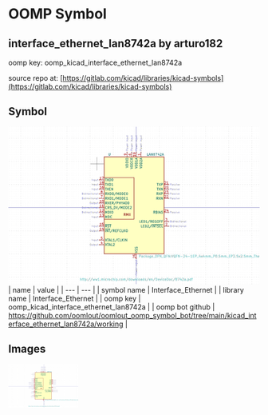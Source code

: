 # OOMP Symbol  
## interface_ethernet_lan8742a  by arturo182  
  
oomp key: oomp_kicad_interface_ethernet_lan8742a  
  
source repo at: [https://gitlab.com/kicad/libraries/kicad-symbols](https://gitlab.com/kicad/libraries/kicad-symbols)  
## Symbol  
  
[![working.png](working_600.png)](working.png)  
| name | value | 
| --- | --- | 
| symbol name | Interface_Ethernet | 
| library name | Interface_Ethernet | 
| oomp key | oomp_kicad_interface_ethernet_lan8742a | 
| oomp bot github | https://github.com/oomlout/oomlout_oomp_symbol_bot/tree/main/kicad_interface_ethernet_lan8742a/working | 
## Images  
  
[![working.png](working_140.png)](working.png)  
